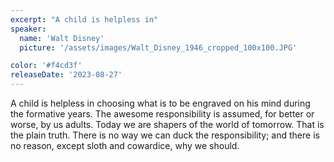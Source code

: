 ```yaml
---
excerpt: "A child is helpless in"
speaker:
  name: 'Walt Disney'
  picture: '/assets/images/Walt_Disney_1946_cropped_100x100.JPG'

color: '#f4cd3f'
releaseDate: '2023-08-27'
---
```

A child is helpless in choosing what is to be engraved on his mind during the formative years. The awesome responsibility is assumed, for better or worse, by us adults. Today we are shapers of the world of tomorrow. That is the plain truth. There is no way we can duck the responsibility; and there is no reason, except sloth and cowardice, why we should.
